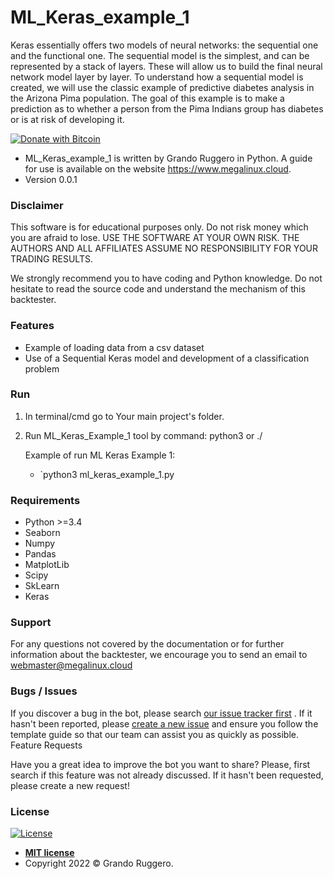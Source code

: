 # ML_Keras_example_1
Keras essentially offers two models of neural networks: the sequential one and the functional one. The sequential model is the simplest, and can be represented by a stack of layers. These will allow us to build the final neural network model layer by layer. To understand how a sequential model is created, we will use the classic example of predictive diabetes analysis in the Arizona Pima population. The goal of this example is to make a prediction as to whether a person from the Pima Indians group has diabetes or is at risk of developing it.

[![Donate with Bitcoin](https://en.cryptobadges.io/badge/small/3EJZiSmqRkoZ48ae2pYbKupMYQqoQvxdxe)](https://en.cryptobadges.io/donate/3EJZiSmqRkoZ48ae2pYbKupMYQqoQvxdxe)

* ML_Keras_example_1 is written by Grando Ruggero in Python. A guide for use is available on the website https://www.megalinux.cloud.
* Version 0.0.1

### Disclaimer ###

This software is for educational purposes only. Do not risk money which you are afraid to lose. USE THE SOFTWARE AT YOUR OWN RISK. THE AUTHORS AND ALL AFFILIATES ASSUME NO RESPONSIBILITY FOR YOUR TRADING RESULTS.

We strongly recommend you to have coding and Python knowledge. Do not hesitate to read the source code and understand the mechanism of this backtester.

### Features ###

* Example of loading data from a csv dataset
* Use of a Sequential Keras model and development of a classification problem

### Run ###

1. In terminal/cmd go to Your main project's folder.
2. Run ML_Keras_Example_1 tool by command: python3 or ./
   
   Example of run ML Keras Example 1:

    * `python3 ml_keras_example_1.py


### Requirements ###

* Python >=3.4
* Seaborn
* Numpy
* Pandas
* MatplotLib
* Scipy
* SkLearn
* Keras

### Support ###

For any questions not covered by the documentation or for further information about the backtester, we encourage you to send an email to webmaster@megalinux.cloud

### Bugs / Issues ###

If you discover a bug in the bot, please search [our issue tracker first](https://github.com/Megalinux/ML_Keras_example_1/issues?q=is%3Aissue) . If it hasn't been reported, please [create a new issue](https://github.com/Megalinux/ML_Keras_example_1/issues/new) and ensure you follow the template guide so that our team can assist you as quickly as possible.
Feature Requests

Have you a great idea to improve the bot you want to share? Please, first search if this feature was not already discussed. If it hasn't been requested, please create a new request!

### License

[![License](http://img.shields.io/:license-mit-blue.svg?style=flat-square)](http://badges.mit-license.org)

- **[MIT license](http://opensource.org/licenses/mit-license.php)**
- Copyright 2022 © Grando Ruggero.
